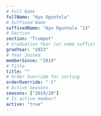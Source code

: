 ```yaml
---
# Full Name
fullName: "Ayo Oguntola"
# Suffixed Name
suffixedName: "Ayo Oguntola ’23"
# Section
section: "Trumpet"
# Graduation Year (or name suffix)
gradYear: "2023"
# Year Joined
memberSince: "2019"
# Title
title: ""
# Order Override for sorting
orderOverride: "-1"
# Active Seasons
seasons: ["2019/20"]
# Is active member?
active: "true"
---
```


